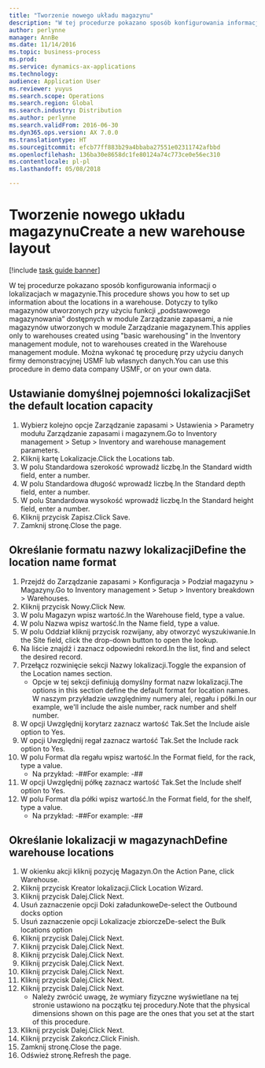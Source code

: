 ```yaml
---
title: "Tworzenie nowego układu magazynu"
description: "W tej procedurze pokazano sposób konfigurowania informacji o lokalizacjach w magazynie."
author: perlynne
manager: AnnBe
ms.date: 11/14/2016
ms.topic: business-process
ms.prod: 
ms.service: dynamics-ax-applications
ms.technology: 
audience: Application User
ms.reviewer: yuyus
ms.search.scope: Operations
ms.search.region: Global
ms.search.industry: Distribution
ms.author: perlynne
ms.search.validFrom: 2016-06-30
ms.dyn365.ops.version: AX 7.0.0
ms.translationtype: HT
ms.sourcegitcommit: efcb77ff883b29a4bbaba27551e02311742afbbd
ms.openlocfilehash: 136ba30e8658dc1fe80124a74c773ce0e56ec310
ms.contentlocale: pl-pl
ms.lasthandoff: 05/08/2018

---
```

# <a name="create-a-new-warehouse-layout"></a><span data-ttu-id="a9b7a-103">Tworzenie nowego układu magazynu</span><span class="sxs-lookup"><span data-stu-id="a9b7a-103">Create a new warehouse layout</span></span>

[!include [task guide banner](../../includes/task-guide-banner.md)]

<span data-ttu-id="a9b7a-104">W tej procedurze pokazano sposób konfigurowania informacji o lokalizacjach w magazynie.</span><span class="sxs-lookup"><span data-stu-id="a9b7a-104">This procedure shows you how to set up information about the locations in a warehouse.</span></span> <span data-ttu-id="a9b7a-105">Dotyczy to tylko magazynów utworzonych przy użyciu funkcji „podstawowego magazynowania” dostępnych w module Zarządzanie zapasami, a nie magazynów utworzonych w module Zarządzanie magazynem.</span><span class="sxs-lookup"><span data-stu-id="a9b7a-105">This applies only to warehouses created using "basic warehousing" in the Inventory management module, not to warehouses created in the Warehouse management module.</span></span> <span data-ttu-id="a9b7a-106">Można wykonać tę procedurę przy użyciu danych firmy demonstracyjnej USMF lub własnych danych.</span><span class="sxs-lookup"><span data-stu-id="a9b7a-106">You can use this procedure in demo data company USMF, or on your own data.</span></span>


## <a name="set-the-default-location-capacity"></a><span data-ttu-id="a9b7a-107">Ustawianie domyślnej pojemności lokalizacji</span><span class="sxs-lookup"><span data-stu-id="a9b7a-107">Set the default location capacity</span></span>
1. <span data-ttu-id="a9b7a-108">Wybierz kolejno opcje Zarządzanie zapasami > Ustawienia > Parametry modułu Zarządzanie zapasami i magazynem.</span><span class="sxs-lookup"><span data-stu-id="a9b7a-108">Go to Inventory management > Setup > Inventory and warehouse management parameters.</span></span>
2. <span data-ttu-id="a9b7a-109">Kliknij kartę Lokalizacje.</span><span class="sxs-lookup"><span data-stu-id="a9b7a-109">Click the Locations tab.</span></span>
3. <span data-ttu-id="a9b7a-110">W polu Standardowa szerokość wprowadź liczbę.</span><span class="sxs-lookup"><span data-stu-id="a9b7a-110">In the Standard width field, enter a number.</span></span>
4. <span data-ttu-id="a9b7a-111">W polu Standardowa długość wprowadź liczbę.</span><span class="sxs-lookup"><span data-stu-id="a9b7a-111">In the Standard depth field, enter a number.</span></span>
5. <span data-ttu-id="a9b7a-112">W polu Standardowa wysokość wprowadź liczbę.</span><span class="sxs-lookup"><span data-stu-id="a9b7a-112">In the Standard height field, enter a number.</span></span>
6. <span data-ttu-id="a9b7a-113">Kliknij przycisk Zapisz.</span><span class="sxs-lookup"><span data-stu-id="a9b7a-113">Click Save.</span></span>
7. <span data-ttu-id="a9b7a-114">Zamknij stronę.</span><span class="sxs-lookup"><span data-stu-id="a9b7a-114">Close the page.</span></span>

## <a name="define-the-location-name-format"></a><span data-ttu-id="a9b7a-115">Określanie formatu nazwy lokalizacji</span><span class="sxs-lookup"><span data-stu-id="a9b7a-115">Define the location name format</span></span>
1. <span data-ttu-id="a9b7a-116">Przejdź do Zarządzanie zapasami > Konfiguracja > Podział magazynu > Magazyny.</span><span class="sxs-lookup"><span data-stu-id="a9b7a-116">Go to Inventory management > Setup > Inventory breakdown > Warehouses.</span></span>
2. <span data-ttu-id="a9b7a-117">Kliknij przycisk Nowy.</span><span class="sxs-lookup"><span data-stu-id="a9b7a-117">Click New.</span></span>
3. <span data-ttu-id="a9b7a-118">W polu Magazyn wpisz wartość.</span><span class="sxs-lookup"><span data-stu-id="a9b7a-118">In the Warehouse field, type a value.</span></span>
4. <span data-ttu-id="a9b7a-119">W polu Nazwa wpisz wartość.</span><span class="sxs-lookup"><span data-stu-id="a9b7a-119">In the Name field, type a value.</span></span>
5. <span data-ttu-id="a9b7a-120">W polu Oddział kliknij przycisk rozwijany, aby otworzyć wyszukiwanie.</span><span class="sxs-lookup"><span data-stu-id="a9b7a-120">In the Site field, click the drop-down button to open the lookup.</span></span>
6. <span data-ttu-id="a9b7a-121">Na liście znajdź i zaznacz odpowiedni rekord.</span><span class="sxs-lookup"><span data-stu-id="a9b7a-121">In the list, find and select the desired record.</span></span>
7. <span data-ttu-id="a9b7a-122">Przełącz rozwinięcie sekcji Nazwy lokalizacji.</span><span class="sxs-lookup"><span data-stu-id="a9b7a-122">Toggle the expansion of the Location names section.</span></span>
    * <span data-ttu-id="a9b7a-123">Opcje w tej sekcji definiują domyślny format nazw lokalizacji.</span><span class="sxs-lookup"><span data-stu-id="a9b7a-123">The options in this section define the default format for location names.</span></span> <span data-ttu-id="a9b7a-124">W naszym przykładzie uwzględnimy numery alei, regału i półki.</span><span class="sxs-lookup"><span data-stu-id="a9b7a-124">In our example, we'll include the aisle number, rack number and shelf number.</span></span>  
8. <span data-ttu-id="a9b7a-125">W opcji Uwzględnij korytarz zaznacz wartość Tak.</span><span class="sxs-lookup"><span data-stu-id="a9b7a-125">Set the Include aisle option to Yes.</span></span>
9. <span data-ttu-id="a9b7a-126">W opcji Uwzględnij regał zaznacz wartość Tak.</span><span class="sxs-lookup"><span data-stu-id="a9b7a-126">Set the Include rack option to Yes.</span></span>
10. <span data-ttu-id="a9b7a-127">W polu Format dla regału wpisz wartość.</span><span class="sxs-lookup"><span data-stu-id="a9b7a-127">In the Format field, for the rack, type a value.</span></span>
    * <span data-ttu-id="a9b7a-128">Na przykład: -##</span><span class="sxs-lookup"><span data-stu-id="a9b7a-128">For example: -##</span></span>  
11. <span data-ttu-id="a9b7a-129">W opcji Uwzględnij półkę zaznacz wartość Tak.</span><span class="sxs-lookup"><span data-stu-id="a9b7a-129">Set the Include shelf option to Yes.</span></span>
12. <span data-ttu-id="a9b7a-130">W polu Format dla półki wpisz wartość.</span><span class="sxs-lookup"><span data-stu-id="a9b7a-130">In the Format field, for the shelf, type a value.</span></span>
    * <span data-ttu-id="a9b7a-131">Na przykład: -##</span><span class="sxs-lookup"><span data-stu-id="a9b7a-131">For example: -##</span></span>  

## <a name="define-warehouse-locations"></a><span data-ttu-id="a9b7a-132">Określanie lokalizacji w magazynach</span><span class="sxs-lookup"><span data-stu-id="a9b7a-132">Define warehouse locations</span></span>
1. <span data-ttu-id="a9b7a-133">W okienku akcji kliknij pozycję Magazyn.</span><span class="sxs-lookup"><span data-stu-id="a9b7a-133">On the Action Pane, click Warehouse.</span></span>
2. <span data-ttu-id="a9b7a-134">Kliknij przycisk Kreator lokalizacji.</span><span class="sxs-lookup"><span data-stu-id="a9b7a-134">Click Location Wizard.</span></span>
3. <span data-ttu-id="a9b7a-135">Kliknij przycisk Dalej.</span><span class="sxs-lookup"><span data-stu-id="a9b7a-135">Click Next.</span></span>
4. <span data-ttu-id="a9b7a-136">Usuń zaznaczenie opcji Doki załadunkowe</span><span class="sxs-lookup"><span data-stu-id="a9b7a-136">De-select the Outbound docks option</span></span>
5. <span data-ttu-id="a9b7a-137">Usuń zaznaczenie opcji Lokalizacje zbiorcze</span><span class="sxs-lookup"><span data-stu-id="a9b7a-137">De-select the Bulk locations option</span></span>
6. <span data-ttu-id="a9b7a-138">Kliknij przycisk Dalej.</span><span class="sxs-lookup"><span data-stu-id="a9b7a-138">Click Next.</span></span>
7. <span data-ttu-id="a9b7a-139">Kliknij przycisk Dalej.</span><span class="sxs-lookup"><span data-stu-id="a9b7a-139">Click Next.</span></span>
8. <span data-ttu-id="a9b7a-140">Kliknij przycisk Dalej.</span><span class="sxs-lookup"><span data-stu-id="a9b7a-140">Click Next.</span></span>
9. <span data-ttu-id="a9b7a-141">Kliknij przycisk Dalej.</span><span class="sxs-lookup"><span data-stu-id="a9b7a-141">Click Next.</span></span>
10. <span data-ttu-id="a9b7a-142">Kliknij przycisk Dalej.</span><span class="sxs-lookup"><span data-stu-id="a9b7a-142">Click Next.</span></span>
11. <span data-ttu-id="a9b7a-143">Kliknij przycisk Dalej.</span><span class="sxs-lookup"><span data-stu-id="a9b7a-143">Click Next.</span></span>
12. <span data-ttu-id="a9b7a-144">Kliknij przycisk Dalej.</span><span class="sxs-lookup"><span data-stu-id="a9b7a-144">Click Next.</span></span>
    * <span data-ttu-id="a9b7a-145">Należy zwrócić uwagę, że wymiary fizyczne wyświetlane na tej stronie ustawiono na początku tej procedury.</span><span class="sxs-lookup"><span data-stu-id="a9b7a-145">Note that the physical dimensions shown on this page are the ones that you set at the start of this procedure.</span></span>  
13. <span data-ttu-id="a9b7a-146">Kliknij przycisk Dalej.</span><span class="sxs-lookup"><span data-stu-id="a9b7a-146">Click Next.</span></span>
14. <span data-ttu-id="a9b7a-147">Kliknij przycisk Zakończ.</span><span class="sxs-lookup"><span data-stu-id="a9b7a-147">Click Finish.</span></span>
15. <span data-ttu-id="a9b7a-148">Zamknij stronę.</span><span class="sxs-lookup"><span data-stu-id="a9b7a-148">Close the page.</span></span>
16. <span data-ttu-id="a9b7a-149">Odśwież stronę.</span><span class="sxs-lookup"><span data-stu-id="a9b7a-149">Refresh the page.</span></span>

